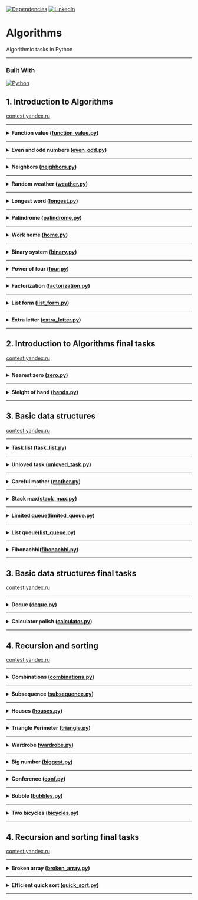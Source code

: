 [![Dependencies][dependency-shield]][dependency-url]
[![LinkedIn][linkedin-shield]][linkedin-url]

# Algorithms

Algorithmic tasks in Python

---

### Built With

[![Python][Python.io]][Python-url]

## 1. Introduction to Algorithms

[contest.yandex.ru](https://contest.yandex.ru/contest/23389/problems/)

---

<details>
<summary>
<b>Function value (<a href="introduction_to_algorithms/function_value.py">function_value.py</a>)</b>
</summary>

#### Description

Vasya is doing a math test: he calculates the value of functions at various points. The weather is fine, and friends
invite Vasya to go for a walk. But the boy decided to finish the test first and only after that go to his friends.
Unfortunately, Vasya does not know how to program yet. But you know how. Help Vasya write the code for the function that
calculates y = ax2 + bx + c. Write a program that will use the coefficients a, b, c and the number x to display the
value of the function at the point x.

#### Enter form

Integers a, x, b, c are given as input separated by a space. At the end of the input is a line break.

#### Expected output

Print one number — the value of the function at the point x.

#### Example

Enter: -8 -5 -2 7
Output: -183

</details>

------

<details>
<summary>
<b>Even and odd numbers (<a href="introduction_to_algorithms/even_odd.py">even_odd.py</a>)</b>
</summary>

#### Description

Imagine an online subway game where the player presses a button and three random numbers appear on the screen. If all
three numbers are of the same parity, the player wins.

Write a program that uses three numbers to determine whether a player has won or not.

#### Enter form

The first line contains three random integers a, b and c. Numbers do not exceed 109 modulo.

#### Expected output

Print "WIN" if the player won, and "FAIL" otherwise.

#### Example

Enter: 7 11 7
Output: WIN

</details>

------
<details>
<summary>
<b>Neighbors (<a href="introduction_to_algorithms/neighbors.py">neighbors.py</a>)</b>
</summary>

#### Description

Given a matrix. You need to write a function that for an element returns all of its neighbors. A neighbor is an element
that is one cell away from the current one to the left, right, up, or down. Diagonal elements are not considered
adjacent.

For example, in matrix A, neighboring elements for (0, 0) will be 2 and 0. And for (2, 1) - 1, 2, 7, 7.

![neighbors.png](neighbors.png)

#### Enter form

The first line contains n — the number of matrix rows. In the second - the number of columns m. The numbers m and n do
not exceed 1000. The next n lines contain a matrix. The elements of the matrix are integers, modulo not exceeding 1000.
The last two lines contain the coordinates of the element whose neighbors are to be found. Indexing starts from zero.

#### Expected output

Type the numbers you need in ascending order, separated by a space.

#### Example

Enter:  
4  
3  
1 2 3  
0 2 6  
7 4 1  
2 7 0  
3  
0

Output: 7 7

</details>

------

<details>
<summary>
<b>Random weather (<a href="introduction_to_algorithms/weather.py">weather.py</a>)</b>
</summary>

#### Description

Your city's weather service has decided to explore the weather in a new way.

Under the air temperature on a particular day, we mean the maximum temperature on that day.

Under the randomness of the weather for n days, the service understands the number of days in which the temperature is
strictly higher than the day before (if such exists) and on the day after the current one (if such exists). For example,
if for 5 days the maximum air temperature was [1, 2, 5, 4, 8] degrees, then the randomness for this period is 2: the
described conditions were fulfilled on the 3rd and 5th days.

Determine the chaotic weather for this period from daily temperature readings.

Note that if the number of readings is n=1, then the only day will be chaotic.

#### Enter form

The first line contains an integer n, the length of the measurement period in days, 1 ≤ n≤ 105. The second line contains
n integers, the temperature values on each of the n days. Temperature values do not exceed 273 modulo.

#### Expected output

Print a single number — randomness for the given period.

#### Example

Enter:  
7  
-1 -10 -8 0 2 0 5

Output: 3

</details>

------

<details>
<summary>
<b>Longest word (<a href="introduction_to_algorithms/longest.py">longest.py</a>)</b>
</summary>

#### Description

To prepare for the seminar, Gaucher should read an article on effective management. Since Gosha wants to plan the day in
advance, he needs to estimate the complexity of the article.

He came up with this evaluation method: a random sentence is taken from the text and the longest word is searched for in
it. Its length will be the conditional complexity of the article.

Help Gosha cope with this task.

#### Enter form

The first line contains the text length L (1 ≤ L ≤ 105).

The next line contains text consisting of lowercase Latin letters and spaces. A word is a sequence of letters not
separated by spaces. Spaces can be at the very beginning of the line and at the very end of it. The text ends with a
line break, this character is not included in the number of other L characters.

#### Expected output

In the first line print the longest word. In the second line print its length. If there are several suitable words,
print the one that occurs first.

#### Example

Enter:  
19  
i love segment tree

Output:  
segment  
7

</details>

------

<details>
<summary>
<b>Palindrome (<a href="introduction_to_algorithms/palindrome.py">palindrome.py</a>)</b>
</summary>

#### Description

Help Vasya understand if the phrase will be a palindrome‎. Only letters and numbers are counted, uppercase and lowercase
letters are considered the same.

The solution should run in O(N), where N is the length of the input string.

#### Enter form

A single line contains a phrase or a word. Letters can only be Latin. The length of the text does not exceed 20,000
characters.

The phrase can consist of lowercase and uppercase Latin letters, numbers, punctuation marks.

#### Expected output

Print "True" if the phrase is a palindrome, and "False" if it is not.

#### Example

Enter: A man, a plan, a canal: Panama

Output: True

</details>

------

<details>
<summary>
<b>Work home (<a href="introduction_to_algorithms/home.py">home.py</a>)</b>
</summary>

#### Description

Vasya has implemented a function that converts an integer from decimal to binary. But it doesn't seem to work out very
well.

Try to write a more efficient program.

Do not use the built-in language tools for converting numbers into binary representation.

#### Enter form

The input is an integer in the range from 0 to 10000.

#### Expected output

Print the binary representation of this number.

#### Example

Enter: 5

Output: 101

</details>

------

<details>
<summary>
<b>Binary system (<a href="introduction_to_algorithms/binary.py">binary.py</a>)</b>
</summary>

#### Description

Timothy wrote down two numbers in the binary system and asked Gosha to print their sum, also in the binary system. The
ability to add binary numbers built into the programming language cannot be used. Help Gosha solve the problem.

The solution should run in O(N), where N is the number of digits of the maximum number in the input.

#### Enter form

Two numbers in binary notation, each on a separate line. The length of each number does not exceed 10,000 characters.

#### Expected output

One number in the binary system.

#### Example

Enter:  
1010  
1011

Output: 10101

</details>

------

<details>
<summary>
<b>Power of four (<a href="introduction_to_algorithms/four.py">four.py</a>)</b>
</summary>

#### Description

Write a program that determines whether a positive integer is a power of 4.

Hint: the power of four will be all numbers of the form 4n, where n is a non-negative integer.

#### Enter form

The input is an integer in the range from 1 to 10000.

#### Expected output

Print "True" if the number is a power of four, "False" otherwise.

#### Example

Enter: 15

Output: False

</details>

------

<details>
<summary>
<b>Factorization (<a href="introduction_to_algorithms/factorization.py">factorization.py</a>)</b>
</summary>

#### Description

The fundamental theorem of arithmetic says: any number can be decomposed into a product of prime factors in a unique
way, up to their permutation. For example:

The number 8 can be represented as 2 × 2 × 2.
The number 50 is like 2 x 5 x 5 (or 5 x 5 x 2, or 5 x 2 x 5). The three variants differ only in the order of the
multipliers.
Factoring a number into prime factors is called factoring a number.

Write a program that factorizes the given number.

#### Enter form

The single line contains the number n (2 ≤ n ≤ 109) to be factorized.

#### Expected output

Print, in non-decreasing order, the prime factors into which the number n is decomposed.

#### Example

Enter: 100

Output: 2 2 5 5

</details>

------

<details>
<summary>
<b>List form (<a href="introduction_to_algorithms/list_form.py">list_form.py</a>)</b>
</summary>

#### Description

Vasya asked Alla to help solve the problem. This time in informatics.

For a non-negative integer X, the list form is an array of its digits from left to right. For example, for 1231 the list
form would be [1,2,3,1]. The input is the number of digits of the number X, the list form of the non-negative number X
and the non-negative number K. The number K does not exceed 10000. The length of the number X does not exceed 1000.

We need to return the list form of the number X + K.

#### Enter form

The first line contains the length of the list form of the number X. The next line contains the list form itself with
digits separated by a space.

The last line contains the number K, 0 ≤ K ≤ 10000.

#### Expected output

Output the list form of the number X+K.

#### Example

Enter:  
4  
1 2 0 0  
34

Output: 1 2 3 4

</details>

------


<details>
<summary>
<b>Extra letter (<a href="introduction_to_algorithms/extra_letter.py">extra_letter.py</a>)</b>
</summary>

#### Description

Vasya really likes problems about strings, so he came up with his own. There are 2 strings s and t, consisting only of
lowercase letters. The string t is obtained by mixing the letters of the string s and adding 1 letter at a random
position. You need to find the added letter.

#### Enter form

The input is strings s and t, separated by a line break. Line lengths do not exceed 1000 characters. Lines are not
empty.

#### Expected output

Print the extra letter.

#### Example

Enter:  
abcd  
abcde

Output: e

</details>

------

## 2. Introduction to Algorithms final tasks

[contest.yandex.ru](https://contest.yandex.ru/contest/23390/problems/)

---

<details>
<summary>
<b>Nearest zero (<a href="introduction_to_algorithms_final_tasks/zero.py">zero.py</a>)</b>
</summary>

#### Description

Timothy is looking for a place to build a house for himself. The street he wants to live on has length n, that is, it
consists of n identical consecutive sections. Each plot is either empty or a house has already been built on it.

Sociable Timothy does not want to live far from other people on this street. Therefore, it is important for him to know
for each site the distance to the nearest empty site. If the plot is empty, this value will be equal to zero - the
distance to itself.

Help Timofey calculate the required distances. For this you have a street map. Houses in the city of Timothy were
numbered in the order in which they were built, so their numbers on the map are not ordered in any way. Empty areas are
marked with zeros.

#### Enter form

The first line contains the length of the street —– n (1 ≤ n ≤ 106). The next line contains n non-negative integers —
the numbers of houses and designations of empty plots on the map (zeroes). It is guaranteed that there is at least one
zero in the sequence. House numbers (positive numbers) are unique and do not exceed 109.

#### Expected output

For each segment, print the distance to the nearest zero. Output the numbers on one line, separating them with spaces.

#### Example

Enter:  
5  
0 1 4 9 0

Output: 0 1 2 1 0

</details>

------

<details>
<summary>
<b>Sleight of hand (<a href="introduction_to_algorithms_final_tasks/hands.py">hands.py</a>)</b>
</summary>

#### Description

The game "Speed typing simulator" is a field of 4x4 keys. In it, at each round, a configuration of numbers and points
appears. Either a dot or a number from 1 to 9 is written on the key.

At time t, the player must simultaneously press all the keys on which the number t is written. Gosha and Timofey can
press k keys each at the same time. If at time t all the necessary keys are pressed, then the players get 1 point.

Find the number of points that Gosha and Timofey can earn if they press the keys together.

![hands.png](hands.png)

#### Enter form

The first line contains an integer k (1 ≤ k ≤ 5).

In the next four lines, the type of the simulator is specified - 4 characters in each line. Each character is either a
dot or a number from 1 to 9. The characters on the same line are consecutive and are not separated by spaces.

#### Expected output

Print a single number, the maximum number of points that Gosha and Timofey can get.

#### Example

Enter:  
2  
1231  
2..2  
2..2  
2..2

Output: 2

</details>

------

## 3. Basic data structures

[contest.yandex.ru](https://contest.yandex.ru/contest/23758/problems/)

---

<details>
<summary>
<b>Task list (<a href="basic_data_structures/task_list.py">task_list.py</a>)</b>
</summary>

#### Description

Vasya needs to print out his to-do list for today. Help him: write a function that prints all of his cases. It is known
that Vasya has no more than 5000 cases
Attention: in this task it is not necessary to read the input data. You only need to write a function that takes the
head of the list as input and prints its elements. The following is a description of a structure that defines a list
node.

#### Enter form

-||-

#### Expected output

The function should print the elements of the list, one per line.

</details>

------

<details>
<summary>
<b>Unloved task (<a href="basic_data_structures/unloved_task.py">unloved_task.py</a>)</b>
</summary>

#### Description

Vasya thinks about what he can not do from the to-do list that he has compiled. But it seems that all points are very
important! Vasya decides to think of a number and delete the case that goes under this number. The to-do list is
presented as a singly linked list. Write a solution function that takes as input the head of the list and the number of
the case to be deleted and returns the head of the updated list.

Attention: in this task it is not necessary to read the input data. You only need to write a function that takes as
input the head of the list and the number of the element to be removed and returns the head of the updated list.

#### Enter form

-||-

#### Expected output

Return the head of the list that has the desired element removed.

</details>

------

<details>
<summary>
<b>Careful mother (<a href="basic_data_structures/mother.py">mother.py</a>)</b>
</summary>

#### Description

Vasya's mother wants to know what her son plans to do and when. Help her: write a solution function that determines the
index of the first occurrence of the value passed to it as input in the linked list, if the value is present.
Attention: in this task it is not necessary to read the input data. You only need to write a function that takes the
head of the list and the element you are looking for as input, and returns an integer - the index of the found element
or -1.

#### Enter form

The input function takes the head of a singly linked list and the element to be found. The list length does not exceed
10000 elements. The list is never empty.

#### Expected output

The function returns the index of the first occurrence of the searched element in the list (indexing starts from zero).
If the element is not found, -1 should be returned.

</details>

------

<details>
<summary>
<b>Stack max(<a href="basic_data_structures/stack_max.py">stack_max.py</a>)</b>
</summary>

#### Description

You need to implement a StackMax class that supports the operation of determining the maximum among all elements in the
stack. The class must support the operations push(x), where x is an integer, pop() and get_max().

#### Enter form

The first line contains one number n — the number of commands, which does not exceed 10000. The next n lines contain
commands. Commands can be of the following types:

push(x) - push the number x to the stack;
pop() - remove a number from the top of the stack;
get_max() - print the maximum number on the stack;
If the stack is empty, print "None" when calling the get_max() command, and "error" for the pop() command.

#### Expected output

For each get_max() command, print the result of its execution. If the stack is empty, print "None" for the get_max()
command. If there is a removal from an empty stack, print "error".

#### Example

Enter:  
8  
get_max  
push 7  
pop  
push -2  
push -1  
pop  
get_max  
get_max

Output:  
None  
-2  
-2

</details>

------

<details>
<summary>
<b>Limited queue(<a href="basic_data_structures/limited_queue.py">limited_queue.py</a>)</b>
</summary>

#### Description

Astrologers have announced a day of limited queues. Timofey needs to write a MyQueueSized class that takes a max_size
parameter, which means the maximum allowable number of elements in the queue.

Help him - implement a program that will emulate the operation of such a queue. The functions to be supported are
described in the input format.

#### Enter form

The first line contains one number — the number of commands, it does not exceed 5000.
The second line specifies the maximum allowable queue size, it does not exceed 5000.
The commands follow, one per line. Commands can be of the following types:

push(x) - add the number x to the queue;
pop() - remove a number from the queue and print;
peek() - print the first number in the queue;
size() - return the size of the queue;
If the allowed queue size is exceeded, "error" should be displayed. When calling the pop() or peek() operations on an
empty queue, output "None".

#### Expected output

Print the results of the desired commands, one per line.

#### Example

Enter:  
8  
2  
peek  
push 5  
push 2  
peek  
size  
size  
push 1  
size

Output:  
None  
5  
2  
2  
error  
2

</details>

------

<details>
<summary>
<b>List queue(<a href="basic_data_structures/list_queue.py">list_queue.py</a>)</b>
</summary>

#### Description

Timothy's favorite variant of a queue is a queue written using a linked list. Help him make it happen. The queue must
support the execution of three commands:

get() - get the element at the head of the queue and remove it. If the queue is empty, print "error".
put(x) - add the number x to the queue
size() - display the current size of the queue

#### Enter form

The first line contains the number of commands n — an integer not exceeding 1000. Each of the next n lines contains
commands one line at a time.

#### Expected output

Print the answer to each query, one per line.

#### Example

Enter:  
10  
put -34  
put -23  
get  
size  
get  
size  
get  
get  
put 80  
size

Output:  
-34  
1  
-23  
0  
error  
error  
1

</details>

------

<details>
<summary>
<b>Fibonachhi(<a href="basic_data_structures/fibonachhi.py">fibonachhi.py</a>)</b>
</summary>

#### Description

Timothy had n (0≤n≤32) trainees. Each trainee wanted to be better than their predecessors, so
the i-trainee made as many commits as the sum of the previous two trainees. The first two interns were less proactive -
they made one commit each.
Let Fi - number of commits made i-trainee (trainees are numbered from zero). Then the following is done:
F0=F1=1. For all i≥2 it will be Fi=F(i−1)+F(i−2).Determine how much code the next intern will write - find Fn.
The solution must be implemented recursively.

#### Enter form

The input is n - is an integer in the range 0-32.

#### Expected output

Need to withdraw Fn.

#### Example

Enter:  5

Output:  8

</details>

------

## 3. Basic data structures final tasks

[contest.yandex.ru](https://contest.yandex.ru/contest/23759/problems)

---

<details>
<summary>
<b>Deque (<a href="basic_data_structures_final_tasks/deque.py">deque.py</a>)</b>
</summary>

#### Description

Gosha implemented the Dec data structure, the maximum size of which is determined by a given number. Methods push_back(
x), push_front(x), pop_back(), pop_front() worked correctly. But, if there were many elements in the deck, the program
worked for a very long time. The fact is that not all operations were performed in O(1). Help Gosh! Write an efficient
implementation.

Attention: when implementing, use a ring buffer.

#### Enter form

The first line contains the number of commands n — an integer not exceeding 100000. The second line contains the number
m — the maximum deque size. It does not exceed 50000. The next n lines contain one of the commands:

push_back(value) - add an element to the end of the deque. If the deque already contains the maximum number of elements,
print "error".  
push_front(value) - add an element to the front of the deque. If the deque already contains the maximum number of
elements, print "error".  
pop_front() - Display the first element of the deque and remove it. If deque was empty, print "error".  
pop_back() - print the last element of the deque and remove it. If deque was empty, print "error".
Value is an integer, modulo not exceeding 1000.

#### Expected output

Print the result of each command on a separate line. No output is required for successful push_back(x) and push_front(x)
requests.

#### Example

Enter:  
7  
10  
push_front -855  
push_front 0  
pop_back  
pop_back  
push_back 844  
pop_back  
push_back 823

Output:  
-855  
0  
844

</details>

------

<details>
<summary>
<b>Calculator polish (<a href="basic_data_structures_final_tasks/calculator.py">calculator.py</a>)</b>
</summary>

#### Description

The task is related to reverse Polish notation. It is used to parse arithmetic expressions. It is also sometimes called
postfix notation.

In postfix notation, the operands are placed before the operator signs.

Example 1:
3 4+
means 3 + 4 and equals 7

Example 2:
12 5 /
Since the division is integer, the result is 2.

Example 3:
10 2 4 * -
means 10 - 2 * 4 and equals 2

Let's take a closer look at the last example:

The * sign is immediately after the numbers 2 and 4, which means that you need to apply the operation that this sign
denotes to them, that is, multiply these two numbers. As a result, we get 8.

After that, the expression will take the form:

10 8 -

The minus operation must be applied to the two numbers preceding it, that is, 10 and 8. As a result, we get 2.

Let's consider the algorithm in more detail. To implement it, we will use the stack.

To calculate the value of an expression written in reverse Polish notation, you need to read the expression from left to
right and follow these steps:

Input character processing:
If an operand is given as input, it is pushed onto the top of the stack.
If an operation sign is given to the input, then this operation is performed on the required number of values taken from
the stack in the order of addition. The result of the performed operation is placed on the top of the stack.
If the input character set is not fully processed, go to step 1.
After the input character set has been completely processed, the result of the expression evaluation is at the top of
the stack. If there are several numbers left on the stack, then only the top element should be displayed.
A note about negative numbers and division: in this problem, division refers to mathematical integer division. This
means that it always rounds down. Namely: if a / b = c, then b ⋅ c is the largest number that does not exceed a and is
simultaneously divisible by b without remainder.

For example, -1 / 3 = -1. Be careful: in C++, Java, and Go, for example, number division works differently.

In the current problem, it is guaranteed that there is no division by a negative number.

#### Enter form

The single line contains an expression written in reverse Polish notation. Numbers and arithmetic operations are written
with a space.

Operations can be given as input: +, -, *, / and numbers, modulo not exceeding 10000.

It is guaranteed that the value of intermediate expressions in the test data modulo is not more than 50000.

#### Expected output

Print a single number — the value of the expression.

#### Example

Enter: 7 2 + 4 * 2 +

Output: 38

</details>

------

## 4. Recursion and sorting

[contest.yandex.ru](https://contest.yandex.ru/contest/24734/problems/)

---

<details>
<summary>
<b>Combinations (<a href="recursion_sorting/combinations.py">combinations.py</a>)</b>
</summary>

#### Description

On the keyboard of old mobile phones, each number corresponded to several letters. Like that:

2:'abc',  
3:'def',  
4:'ghi',  
5:'jkl',  
6:'mno',  
7:'pqrs',  
8:'tuv',  
9:'wxyz'

You know in what order the phone buttons were pressed, excluding repetitions. Type all combinations of letters that can
be typed in such a sequence of clicks.

#### Enter form

The input is a string consisting of numbers 2-9 inclusive. The string length does not exceed 10 characters.

#### Expected output

Output all possible combinations of letters separated by spaces.

#### Example

Enter: 23

Output: ad ae af bd be bf cd ce cf

</details>

------

<details>
<summary>
<b>Subsequence (<a href="recursion_sorting/subsequence.py">subsequence.py</a>)</b>
</summary>

#### Description

Gosha likes to play the game "Subsequence": given 2 strings, and you need to figure out if the first one is a
subsequence of the second one. When the lines are long enough, it's very difficult to answer this question just by
looking at them. Help Gosha write a function that solves this problem.

#### Enter form

The first line contains the string s.

The second contains the string t.

Both strings consist of small Latin letters, string lengths do not exceed 150000. The strings cannot be empty.

#### Expected output

Print True if s is a subsequence of t, otherwise False.

#### Example

Enter:  
abc  
ahbgdcu

Output: True

</details>

------

<details>
<summary>
<b>Houses (<a href="recursion_sorting/houses.py">houses.py</a>)</b>
</summary>

#### Description

Timofey decided to buy several houses in the famous Algos archipelago among developers. He found n ads for sale, where
the cost of each house is indicated in Algos francs. And Timothy has k francs. Help him determine what is the largest
number of houses on the Algos he can buy for this money.

#### Enter form

The first line contains space-separated natural numbers n and k.

n is the number of houses that Timofey considers, it does not exceed 100,000;

k - total budget, does not exceed 100000;

The next line contains n house prices separated by a space. Each of the numbers does not exceed 100000. All values are
natural numbers.

#### Expected output

Print a single number — the maximum number of houses that Timothy can buy.

#### Example

Enter:  
3 1000  
350 999 200

Output: 2

</details>

------

<details>
<summary>
<b>Triangle Perimeter (<a href="recursion_sorting/triangle.py">triangle.py</a>)</b>
</summary>

#### Description

Before going to bed, Rita decided to play a game on her phone. An array of integers is given, in which each element
represents the length of a side of a triangle. It is necessary to determine the maximum possible perimeter of a triangle
made up of sides with lengths from a given array. Help Rita finish the game as soon as possible and go to bed.

Recall that three segments with lengths a ≤ b ≤ c can form a triangle if the triangle inequality holds: c < a + b

Let's take an example:
given the lengths of the sides 6, 3, 3, 2. Let's try to choose 6 as the largest side. The triangle inequality cannot be
satisfied, since 3, 3, 2 are left - the maximum sum of them is 6.

Without the six, the remaining three segments already form a triangle with sides 3, 3, 2.
The inequality is true: 3 < 3+ 2. The perimeter is 3 + 3 + 2 = 8.

#### Enter form

The first line contains the number of segments n, 3≤ n≤ 10000.

The second line contains n non-negative numbers not exceeding 10,000, the lengths of the segments.

#### Expected output

You need to print one number - the largest perimeter of the triangle.

It is guaranteed that there is always a triple of numbers that can form a triangle.

#### Example

Enter:  
4  
6 3 3 2

Output: 8

</details>

------

<details>
<summary>
<b>Wardrobe (<a href="recursion_sorting/wardrobe.py">wardrobe.py</a>)</b>
</summary>

#### Description

Rita decided to keep only three colors of clothes: pink, yellow and crimson. With the other colors out of the way, Rita
wanted to sort her new wardrobe by color. First, things should go pink, then - yellow, and at the end - raspberry. Help
Rita cope with this task.

#### Enter form

The first line contains the number of items in the wardrobe: n - it does not exceed 1000000. The second line contains an
array that specifies the color for each item. Pink is 0, yellow is 1, magenta is 2.

#### Expected output

It is necessary to output the colors of objects in the correct order, separated by a space.

#### Example

Enter:  
7  
0 2 1 2 0 0 1

Output: 0 0 0 1 1 2 2

</details>

------

<details>
<summary>
<b>Big number (<a href="recursion_sorting/biggest.py">biggest.py</a>)</b>
</summary>

#### Description

In the evening, the guys decided to play the game "Big Number".
Numbers are given. It is necessary to determine what is the largest number that can be formed from them.

#### Enter form

The first line contains n — the number of numbers. It does not exceed 100.
The second line contains n space-separated non-negative numbers, each of which does not exceed 1000.

#### Expected output

You need to print the largest number that can be made from the given numbers.

#### Example

Enter:  
3  
15 56 2

Output: 56215

</details>

------

<details>
<summary>
<b>Conference (<a href="recursion_sorting/conf.py">conf.py</a>)</b>
</summary>

#### Description

The IT conference was attended by students from different universities from all over the country. For each student, the
ID of the university where he studies is known.

Timofey suggested to Rita to find out from which k universities the largest number of students came to the conference.

#### Enter form

The first line gives the number of students in the list — n (1 ≤ n ≤ 15,000).

The second line contains n space-separated integers — the university ID of each student. Each number ranges from 0 to
10,000.

The third line contains one number k.

#### Expected output

Print space-separated k IDs of universities with the maximum number of participants. They should be sorted in descending
order of popularity (by the number of guests from a particular university). If more than one university has the same
number of students, then display their IDs in ascending order.

#### Example

Enter:  
7  
1 2 3 1 2 3 4  
3

Output: 1 2 3

</details>

------
<details>
<summary>
<b>Bubble (<a href="recursion_sorting/bubbles.py">bubbles.py</a>)</b>
</summary>

#### Description

At each iteration, we go through the array, comparing pairs of adjacent elements in turn. If the element at position I
is greater than the element at position i + 1, swap them. After the first iteration, the largest element will pop up at
the end of the array.

We go through the array, performing the specified actions until, at the next iteration, it turns out that the exchanges
are no longer needed, that is, the array has already been sorted.

After no more than n – 1 iterations, the execution of the algorithm ends, since at each iteration at least one element
is in the correct position.

Help Gosha write the code for the algorithm.

#### Enter form

The first line contains a natural number n — the length of the array, 2 ≤ n ≤ 1000.
The second line contains n space-separated integers.
Each of the numbers does not exceed 1000 in absolute value.

Note that only 2 rows need to be read: the value n and the input array.

#### Expected output

After each pass through the array, on which some elements are swapped, output its intermediate state.
Thus, if the sorting is completed in k iterations changing the array, then you need to output k lines with n numbers
each — the elements of the array after each of the iterations.
If the array was originally sorted, then just output it.

#### Example

Enter:  
5  
4 3 9 2 1

Output:  
3 4 2 1 9  
3 2 1 4 9  
2 1 3 4 9  
1 2 3 4 9

</details>

------

<details>
<summary>
<b>Two bicycles (<a href="recursion_sorting/bicycles.py">bicycles.py</a>)</b>
</summary>

#### Description

Vasya decided to save up money for two identical bicycles - for himself and his sister. Vasya has a piggy bank, into
which he can add money every day (if, of course, he has such a financial opportunity). In the process of accumulation,
Vasya does not take money out of the piggy bank.

You have information about the growth of Vasya's savings - how much money Vasya had in the piggy bank on each day.

Your task is to determine, given the cost of the bicycle,

the first day on which Vasya could buy one bike,
and the first day Vasya could buy two bicycles.

#### Enter form

The first line contains the number of days n during which Vasya's savings were observed. 1 ≤ n ≤ 10(6).

The next line contains n non-negative integers. The numbers are in non-decreasing order. Each of the numbers does not
exceed 10(6).

The third line contains a positive integer s — the cost of the bike. This number does not exceed 10(6).

#### Expected output

You need to display two numbers — the numbers of days according to the condition of the problem.

If the required amount was not found in the piggy bank, you need to return -1 instead of the day number.

#### Example

Enter:  
6  
1 2 4 4 4 4  
3

Output: 3 -1

</details>

------

## 4. Recursion and sorting final tasks

[contest.yandex.ru](https://contest.yandex.ru/contest/24735/problems/)

---

<details>
<summary>
<b>Broken array (<a href="recursion_sorting_final_tasks/broken_array.py">broken_array.py</a>)</b>
</summary>

#### Description

Alla made a mistake when copying from one data structure to another. She stored an array of numbers in a ring buffer.
The array was sorted in ascending order, and it was possible to find an element in it in logarithmic time. Alla copied
the data from the ring buffer into a regular array, but shifted the data of the original sorted sequence. Now the array
is not sorted. However, it is necessary to provide the ability to find an element in it for O(log n).
It can be assumed that the array contains only unique elements.

#### Enter form

The function takes an array of natural numbers and the desired number k. The length of the array does not exceed 10000.
Array elements and number k do not outweigh 10000. In the examples:
The first line contains a number n -- is the length of the array.
The second line contains a positive number - k is the desired element.
Further, in the line, separated by a space, is written n natural numbers are array elements.

#### Expected output

The function must return the index of the element equal to k, if there is one in the array (numbering from zero). If the
element is not found, the function should return − 1. The array cannot be changed.
To cut off inefficient solutions, your function will run from 100000 to 1000000 once.

#### Example

Enter:  
9  
5  
19 21 100 101 1 4 5 7 12

Output: 6

</details>

------

<details>
<summary>
<b>Efficient quick sort (<a href="recursion_sorting_final_tasks/quick_sort.py">quick_sort.py</a>)</b>
</summary>

#### Description

Timofey decided to organize a sports programming competition to find talented interns. Tasks are selected, participants
are registered, tests are written. It remains to figure out how the winner will be determined at the end of the
competition.

Each participant has a unique login. When the competition ends, two indicators will be attached to it: the number of
solved problems Pi and the size of the penalty Fi. The penalty is calculated for unsuccessful attempts and time spent on
the task.

Timofey decided to sort the table of results in the following way: when comparing two participants, the one with more
problems solved will go higher. If the number of solved problems is equal, the participant with the lowest penalty goes
first. If the penalties are the same, then the first one will be the one whose login comes earlier in alphabetical (
lexicographical) order.

Timofey ordered sweatshirts for the winners and went to the store to pick them up the day before. In his absence, he
commissioned you to implement a quick sort algorithm for the results table. Since Timothy loves sports programming and
doesn't like wasting RAM, your sorting implementation cannot consume O(n) additional memory for intermediate data (this
modification of quicksort is called "in-place").

How in-place quick sort works
As in the case of normal quicksort, which uses additional memory, you need to select a pivot element (eng. pivot), and
then reorder the array. Let's make it so that at first there are elements that do not exceed the pivot, and then -
greater than the pivot.

The sort is then called recursively on the two resulting parts. It is at the stage of dividing elements into groups in
the usual algorithm that additional memory is used. Now let's figure out how to implement this in-place step.

Suppose we have somehow chosen a reference element. Let's get two pointers left and right, which will initially point to
the left and right ends of the segment, respectively. Then we will move the left pointer to the right until it points to
an element smaller than the reference one. Similarly, we move the right pointer to the left while it is on the element
that exceeds the reference one. As a result, it turns out that to the left of left all elements exactly belong to the
first group, and to the right of right - to the second. Elements with pointers are out of order. Let's swap them (most
programming languages use the swap() function) and advance pointers to the next elements. We will repeat this action
until left and right collide.
The figure shows an example of splitting at pivot=5. The left pointer is blue, the right pointer is orange.

![quick_sort.png](quick_sort.png)

#### Enter form

The first line contains the number of participants n, 1 ≤ n ≤ 100 000.
Each of the next n lines contains information about one of the participants.
The i-th participant is described by three parameters:

* a unique login (a string of small Latin letters no longer than 20)
* the number of solved problems Pi
* fi fine
  Fi and Pi are integers ranging from 0 to 109.

#### Expected output

For a sorted list of participants, print their logins in order, one per line.

#### Example

Enter:  
5  
alla 4 100  
gena 6 1000  
gosha 2 90  
rita 2 90  
timofey 4 80

Output:  
gena  
timofey  
alla  
gosha  
rita

</details>

------
<!-- MARKDOWN LINKS & IMAGES -->

[dependency-shield]: https://img.shields.io/badge/Dependency_Graph-darkgreen?style=for-the-badge

[dependency-url]: https://github.com/Lesash13/algoritms/network/dependencies

[linkedin-shield]: https://img.shields.io/badge/-LinkedIn-black.svg?style=for-the-badge&logo=linkedin&colorB=darkblue

[linkedin-url]: https://www.linkedin.com/in/victoriya-mitrofanova-96839278/

[Python.io]: https://img.shields.io/badge/-Python-yellow?style=for-the-badge&logo=python

[Python-url]: https://www.python.org/

